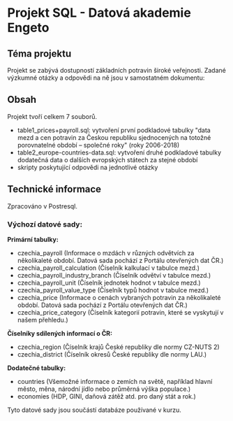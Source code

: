 # Projekt SQL - Datová akademie Engeto

## Téma projektu
Projekt se zabývá dostupností základních potravin široké veřejnosti. Zadané výzkumné otázky a odpovědi na ně jsou v samostatném dokumentu: 

## Obsah
Projekt tvoří celkem 7 souborů.
- table1_prices+payroll.sql: vytvoření první podkladové tabulky "data mezd a cen potravin za Českou republiku sjednocených na totožné porovnatelné období – společné roky" (roky 2006-2018)
- table2_europe-countries-data.sql: vytvoření druhé podkladové tabulky  dodatečná data o dalších evropských státech za stejné období
- skripty poskytující odpovědi na jednotlivé otázky

## Technické informace
Zpracováno v Postresql.
### Výchozí datové sady: 
**Primární tabulky:**
- czechia_payroll (Informace o mzdách v různých odvětvích za několikaleté období. Datová sada pochází z Portálu otevřených dat ČR.)
- czechia_payroll_calculation (Číselník kalkulací v tabulce mezd.)
- czechia_payroll_industry_branch (Číselník odvětví v tabulce mezd.)
- czechia_payroll_unit (Číselník jednotek hodnot v tabulce mezd.)
- czechia_payroll_value_type (Číselník typů hodnot v tabulce mezd.)
- czechia_price (Informace o cenách vybraných potravin za několikaleté období. Datová sada pochází z Portálu otevřených dat ČR.)
- czechia_price_category (Číselník kategorií potravin, které se vyskytují v našem přehledu.)

**Číselníky sdílených informací o ČR:**
- czechia_region (Číselník krajů České republiky dle normy CZ-NUTS 2)
- czechia_district (Číselník okresů České republiky dle normy LAU.)

**Dodatečné tabulky:**
- countries (Všemožné informace o zemích na světě, například hlavní město, měna, národní jídlo nebo průměrná výška populace.)
- economies (HDP, GINI, daňová zátěž atd. pro daný stát a rok.)

Tyto datové sady jsou součástí databáze používané v kurzu. 



